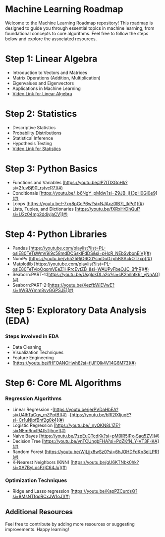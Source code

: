 # Machine Learning Roadmap

Welcome to the Machine Learning Roadmap repository! This roadmap is designed to guide you through essential topics in machine learning, from foundational concepts to core algorithms. Feel free to follow the steps below and explore the associated resources.

# Step 1: Linear Algebra

- Introduction to Vectors and Matrices
- Matrix Operations (Addition, Multiplication)
- Eigenvalues and Eigenvectors
- Applications in Machine Learning
- [Video Link for Linear Algebra](#)

# Step 2: Statistics

- Descriptive Statistics
- Probability Distributions
- Statistical Inference
- Hypothesis Testing
- [Video Link for Statistics](#)

# Step 3: Python Basics

- Functions and Variables [https://youtu.be/JP7ITIXGpHk?si=2fuvBj90LrstvcR7](#)
- Conditionals [https://youtu.be/_b6NgY_pMdw?si=Z9JB_jH3pH0Gi0e9](#)
- Loops [https://youtu.be/-7xg8pGcP6w?si=NJAxz0IB7l_tkPd1](#)
- Lists, Tuples, and Dictionaries [https://youtu.be/fXRxHrDhQuI?si=U2z04mp2ddjyjaCV](#)

# Step 4: Python Libraries

- Pandas [https://youtube.com/playlist?list=PL-osiE80TeTsWmV9i9c58mdDCSskIFdDS&si=pHcR_NEbSvbonEiV](#)
- NumPy [https://youtu.be/vh525RjO6C0?si=DoGzphBSAckOTzxp](#)
- Matplotlib [https://youtube.com/playlist?list=PL-osiE80TeTvipOqomVEeZ1HRrcEvtZB_&si=WAUPyFbeOJC_BfhR](#)
- Seaborn:PART-1:[https://youtu.be/UsglokDLa2o?si=cK2mlntk6r_yNnAO](#)
- Seaborn:PART-2:[https://youtu.be/XezfbWlEVwE?si=hWBAYmm8vvGGPSJE](#)

# Step 5: Exploratory Data Analysis (EDA)

### Steps involved in EDA
- Data Cleaning
- Visualization Techniques
- Feature Engineering
- [https://youtu.be/fHFOANOHwh8?si=fjJFOlk4V14G6M73](#)

# Step 6: Core ML Algorithms

### Regression Algorithms

- Linear Regression
  -[https://youtu.be/jerPVDaHbEA?si=U4lhTaCqy_mZPptB](#)
  -[https://youtu.be/bRl2IXIjuqE?si=Cr1uNIpfBnf2g0k4](#) 
- Logistic Regression
  [https://youtu.be/_nvQKN8L1ZE?si=NEm6nxI94t5Tjhoe](#)
- Naive Bayes
  [https://youtu.be/7zpEuCTcdKk?si=pM0lR5IPx-Saq5ZV](#)
- Decision Tree
  [https://youtu.be/ynTCUngbFHA?si=PdZKfN_Y-VT3F-KA](#)
- Random Forest
  [https://youtu.be/WjLjjx8wSz0?si=6hJOHDFdKp3elLPR](#)
- K-Nearest Neighbors (KNN)
  [https://youtu.be/gU6KTNbk0hk?si=XA7ByLocFzjC64Ju](#)

### Optimization Techniques
- Ridge and Lasso regression [https://youtu.be/KapPZCurdsQ?si=8MsNTfqoRCxJW1oJ](#)

## Additional Resources

Feel free to contribute by adding more resources or suggesting improvements. Happy learning!
